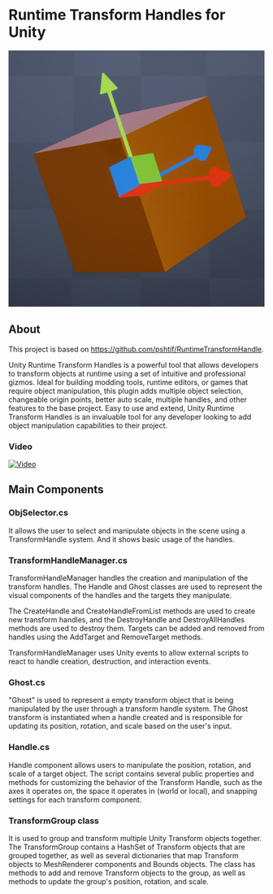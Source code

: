 # Runtime Transform Handles for Unity 

![Icon](Assets/Settings/icon.png)

## About

This project is based on https://github.com/pshtif/RuntimeTransformHandle. 

Unity Runtime Transform Handles is a powerful tool that allows developers to transform objects at runtime using a set of intuitive and professional gizmos. Ideal for building modding tools, runtime editors, or games that require object manipulation, this plugin adds multiple object selection, changeable origin points, better auto scale, multiple handles, and other features to the base project. Easy to use and extend, Unity Runtime Transform Handles is an invaluable tool for any developer looking to add object manipulation capabilities to their project.

### Video
[![Video](https://i.imgur.com/OSXsYXA.png)](https://www.youtube.com/watch?v=-6tpim397F0)

## Main Components

### ObjSelector.cs

It allows the user to select and manipulate objects in the scene using a TransformHandle system. And it shows basic usage of the handles.

### TransformHandleManager.cs

TransformHandleManager handles the creation and manipulation of the transform handles. The Handle and Ghost classes are used to represent the visual components of the handles and the targets they manipulate.

The CreateHandle and CreateHandleFromList methods are used to create new transform handles, and the DestroyHandle and DestroyAllHandles methods are used to destroy them. Targets can be added and removed from handles using the AddTarget and RemoveTarget methods.

TransformHandleManager uses Unity events to allow external scripts to react to handle creation, destruction, and interaction events.

### Ghost.cs

"Ghost" is used to represent a empty transform object that is being manipulated by the user through a transform handle system. The Ghost transform is instantiated when a handle created and is responsible for updating its position, rotation, and scale based on the user's input.

### Handle.cs

Handle component allows users to manipulate the position, rotation, and scale of a target object. The script contains several public properties and methods for customizing the behavior of the Transform Handle, such as the axes it operates on, the space it operates in (world or local), and snapping settings for each transform component.

### TransformGroup class

It is used to group and transform multiple Unity Transform objects together. The TransformGroup contains a HashSet of Transform objects that are grouped together, as well as several dictionaries that map Transform objects to MeshRenderer components and Bounds objects. The class has methods to add and remove Transform objects to the group, as well as methods to update the group's position, rotation, and scale.


